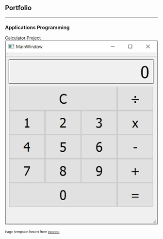 ## Portfolio

---

### Applications Programming 

[Calculator Project](/sample_page) <br>
<img src="images/calculator.PNG?raw=true"/>

<p style="font-size:11px">Page template forked from <a href="https://github.com/evanca/quick-portfolio">evanca</a></p>
<!-- Remove above link if you don't want to attibute -->
